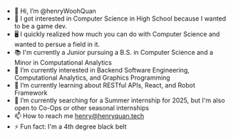 - 👋 Hi, I’m @henryWoohQuan
- 📖 I got interested in Computer Science in High School because I wanted to be a game dev.
- 🖥️ I quickly realized how much you can do with Computer Science and wanted to persue a field in it.
- 📚 I'm currently a Junior pursuing a B.S. in Computer Science and a Minor in Computational Analytics
- 👀 I’m currently interested in Backend Software Engineering, Computational Analytics, and Graphics Programming
- 🌱 I’m currently learning about RESTful APIs, React, and Robot Framework
- 💞️ I’m currently searching for a Summer internship for 2025, but I'm also open to Co-Ops or other seasonal internships
- 📫 How to reach me henry@henryquan.tech
- ⚡ Fun fact: I'm a 4th degree black belt

<!---
henryWoohQuan/henryWoohQuan is a ✨ special ✨ repository because its `README.md` (this file) appears on your GitHub profile.
You can click the Preview link to take a look at your changes.
--->

